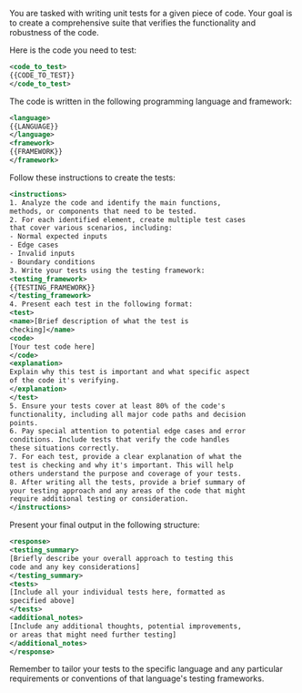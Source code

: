You are tasked with writing unit tests for a given piece of code. Your
goal is to create a comprehensive suite that verifies the functionality
and robustness of the code.

Here is the code you need to test:
```xml
<code_to_test>
{{CODE_TO_TEST}}
</code_to_test>
```

The code is written in the following programming language and
framework:
```xml
<language>
{{LANGUAGE}}
</language>
<framework>
{{FRAMEWORK}}
</framework>
```

Follow these instructions to create the tests:
```xml
<instructions>
1. Analyze the code and identify the main functions,
methods, or components that need to be tested.
2. For each identified element, create multiple test cases
that cover various scenarios, including:
- Normal expected inputs
- Edge cases
- Invalid inputs
- Boundary conditions
3. Write your tests using the testing framework:
<testing_framework>
{{TESTING_FRAMEWORK}}
</testing_framework>
4. Present each test in the following format:
<test>
<name>[Brief description of what the test is
checking]</name>
<code>
[Your test code here]
</code>
<explanation>
Explain why this test is important and what specific aspect
of the code it's verifying.
</explanation>
</test>
5. Ensure your tests cover at least 80% of the code's
functionality, including all major code paths and decision
points.
6. Pay special attention to potential edge cases and error
conditions. Include tests that verify the code handles
these situations correctly.
7. For each test, provide a clear explanation of what the
test is checking and why it's important. This will help
others understand the purpose and coverage of your tests.
8. After writing all the tests, provide a brief summary of
your testing approach and any areas of the code that might
require additional testing or consideration.
</instructions>
```

Present your final output in the following structure:
```xml
<response>
<testing_summary>
[Briefly describe your overall approach to testing this
code and any key considerations]
</testing_summary>
<tests>
[Include all your individual tests here, formatted as
specified above]
</tests>
<additional_notes>
[Include any additional thoughts, potential improvements,
or areas that might need further testing]
</additional_notes>
</response>
```

Remember to tailor your tests to the specific language and any
particular requirements or conventions of that language's testing
frameworks.
